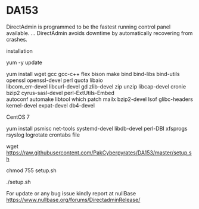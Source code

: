 # DA153
DirectAdmin is programmed to be the fastest running control panel available. ... DirectAdmin avoids downtime by automatically recovering from crashes.

installation

yum -y update

yum install wget gcc gcc-c++ flex bison make bind bind-libs bind-utils openssl openssl-devel perl quota libaio \
libcom_err-devel libcurl-devel gd zlib-devel zip unzip libcap-devel cronie bzip2 cyrus-sasl-devel perl-ExtUtils-Embed \
autoconf automake libtool which patch mailx bzip2-devel lsof glibc-headers kernel-devel expat-devel db4-devel

CentOS 7

yum install psmisc net-tools systemd-devel libdb-devel perl-DBI xfsprogs rsyslog logrotate crontabs file

wget https://raw.githubusercontent.com/PakCyberpyrates/DA153/master/setup.sh

chmod 755 setup.sh

./setup.sh


For update or any bug issue  kindly report at nullBase
https://www.nullbase.org/forums/DirectadminRelease/

